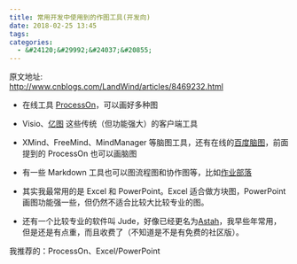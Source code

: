 ```yaml
---
title: 常用开发中使用到的作图工具(开发向)
date: 2018-02-25 13:45
tags:
categories:
  - &#24120;&#29992;&#24037;&#20855;
---
```

原文地址:</br><a href="http://www.cnblogs.com/LandWind/articles/8469232.html" style="font-size: 24px;color: #9900FF;">http://www.cnblogs.com/LandWind/articles/8469232.html</a>
<ul>
<li>
<p>&#22312;&#32447;&#24037;&#20855;&nbsp;<a href="http://www.processon.com/" target="_blank">ProcessOn</a>&#65292;&#21487;&#20197;&#30011;&#22909;&#22810;&#31181;&#22270;</p>
</li>
<li>
<p>Visio&#12289;<a href="http://www.edrawsoft.cn/" target="_blank">&#20159;&#22270;</a>&nbsp;&#36825;&#20123;&#20256;&#32479;&#65288;&#20294;&#21151;&#33021;&#24378;&#22823;&#65289;&#30340;&#23458;&#25143;&#31471;&#24037;&#20855;</p>
</li>
<li>
<p>XMind&#12289;FreeMind&#12289;MindManager &#31561;&#33041;&#22270;&#24037;&#20855;&#65292;&#36824;&#26377;&#22312;&#32447;&#30340;<a href="http://naotu.baidu.com/" target="_blank">&#30334;&#24230;&#33041;&#22270;</a>&#65292;&#21069;&#38754;&#25552;&#21040;&#30340; ProcessOn &#20063;&#21487;&#20197;&#30011;&#33041;&#22270;</p>
</li>
<li>
<p>&#26377;&#19968;&#20123; Markdown &#24037;&#20855;&#20063;&#21487;&#20197;&#22270;&#27969;&#31243;&#22270;&#21644;&#21327;&#20316;&#22270;&#31561;&#65292;&#27604;&#22914;<a href="https://www.zybuluo.com/" target="_blank">&#20316;&#19994;&#37096;&#33853;</a></p>
</li>
<li>
<p>&#20854;&#23454;&#25105;&#26368;&#24120;&#29992;&#30340;&#26159; Excel &#21644; PowerPoint&#12290;Excel &#36866;&#21512;&#20570;&#26041;&#22359;&#22270;&#65292;PowerPoint &#30011;&#22270;&#21151;&#33021;&#24378;&#19968;&#20123;&#65292;&#20294;&#20173;&#28982;&#19981;&#36866;&#21512;&#27604;&#36739;&#22823;&#27604;&#36739;&#19987;&#19994;&#30340;&#22270;&#12290;</p>
</li>
<li>
<p>&#36824;&#26377;&#19968;&#20010;&#27604;&#36739;&#19987;&#19994;&#30340;&#36719;&#20214;&#21483; Jude&#65292;&#22909;&#20687;&#24050;&#32463;&#26356;&#21517;&#20026;<a href="http://astah.net/" target="_blank">Astah</a>&#65292;&#25105;&#26089;&#20123;&#24180;&#24120;&#29992;&#65292;&#20294;&#26159;&#36824;&#26159;&#26377;&#28857;&#37325;&#65292;&#32780;&#19988;&#25910;&#36153;&#20102;&#65288;&#19981;&#30693;&#36947;&#26159;&#19981;&#26159;&#26377;&#20813;&#36153;&#30340;&#31038;&#21306;&#29256;&#65289;&#12290;</p>
</li>
</ul>
<p>&#25105;&#25512;&#33616;&#30340;&#65306;ProcessOn&#12289;Excel/PowerPoint</p>
<p><audio style="display: none"></audio></p>
